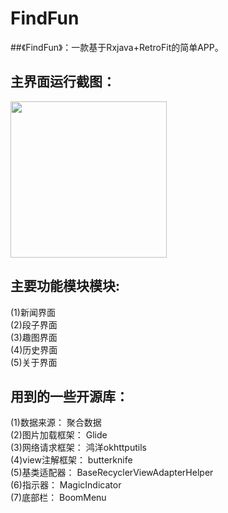 # FindFun
##《FindFun》：一款基于Rxjava+RetroFit的简单APP。

## 主界面运行截图：
<img src="https://github.com/xuboyu/cory_boyu/raw/master/image/show.png" width="250">

## 主要功能模块模块:
(1)新闻界面<br>
(2)段子界面<br>
(3)趣图界面<br>
(4)历史界面<br>
(5)关于界面<br>

## 用到的一些开源库：
(1)数据来源： 聚合数据<br>
(2)图片加载框架： Glide<br>
(3)网络请求框架： 鸿洋okhttputils<br>
(4)view注解框架： butterknife<br>
(5)基类适配器： BaseRecyclerViewAdapterHelper<br>
(6)指示器： MagicIndicator<br>
(7)底部栏： BoomMenu<br>
